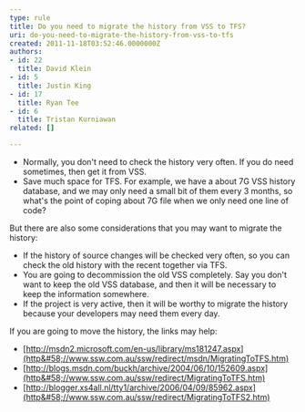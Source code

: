 ```yaml
---
type: rule
title: Do you need to migrate the history from VSS to TFS?
uri: do-you-need-to-migrate-the-history-from-vss-to-tfs
created: 2011-11-18T03:52:46.0000000Z
authors:
- id: 22
  title: David Klein
- id: 5
  title: Justin King
- id: 17
  title: Ryan Tee
- id: 6
  title: Tristan Kurniawan
related: []

---
```


- Normally, you don't need to check the history very often. If you do need sometimes, then get it from VSS.
- Save much space for TFS. For example, we have a about 7G VSS history database, and we may only need a small bit of them every 3 months, so what's the point of coping about 7G file when we only need one line of code?

 


But there are also some considerations that you may want to migrate the history:

- If the history of source changes will be checked very often, so you can check the old history with the recent together via TFS.
- You are going to decommission the old VSS completely. Say you don't want to keep the old VSS database, and then it will be necessary to keep the information somewhere.
- If the project is very active, then it will be worthy to migrate the history because your developers may need them every day.


If you are going to move the history, the links may help:

- [http://msdn2.microsoft.com/en-us/library/ms181247.aspx](http&#58;//www.ssw.com.au/ssw/redirect/msdn/MigratingToTFS.htm)
- [http://blogs.msdn.com/buckh/archive/2004/06/10/152609.aspx](http&#58;//www.ssw.com.au/ssw/redirect/MigratingToTFS.htm)
- [http://blogger.xs4all.nl/tty1/archive/2006/04/09/85962.aspx](http&#58;//www.ssw.com.au/ssw/redirect/MigratingToTFS2.htm)
